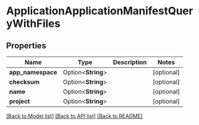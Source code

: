 # ApplicationApplicationManifestQueryWithFiles

## Properties

Name | Type | Description | Notes
------------ | ------------- | ------------- | -------------
**app_namespace** | Option<**String**> |  | [optional]
**checksum** | Option<**String**> |  | [optional]
**name** | Option<**String**> |  | [optional]
**project** | Option<**String**> |  | [optional]

[[Back to Model list]](../README.md#documentation-for-models) [[Back to API list]](../README.md#documentation-for-api-endpoints) [[Back to README]](../README.md)


